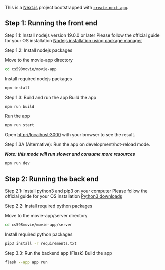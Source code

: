 This is a [Next.js](https://nextjs.org/) project bootstrapped with [`create-next-app`](https://github.com/vercel/next.js/tree/canary/packages/create-next-app).

## Step 1: Running the front end

Step 1.1: Install nodejs version 19.0.0 or later 
Please follow the official guide for your OS installation 
[Nodejs installation using package manager](https://nodejs.org/en/download/package-manager/)

Step 1.2: Install nodejs packages

Move to the movie-app directory
```bash
cd cs598movie/movie-app
```
Install required nodejs packages
```bash
npm install
```

Step 1.3: Build and run the app
Build the app
```bash
npm run build
```
Run the app
```bash
npm run start
```

Open [http://localhost:3000](http://localhost:3000) with your browser to see the result.

Step 1.3A (Alternative): Run the app on development/hot-reload mode. 

***Note: this mode will run slower and consume more resources***
```bash
npm run dev
```


## Step 2: Running the back end

Step 2.1: Install python3 and pip3 on your computer
Please follow the official guide for your OS installation 
[Python3 downloads](https://www.python.org/downloads/)

Step 2.2: Install required python packages

Move to the movie-app/server directory
```bash
cd cs598movie/movie-app/server
```
Install required python packages
```bash
pip3 install -r requirements.txt
```

Step 3.3: Run the backend app (Flask)
Build the app
```bash
flask --app app run
```


